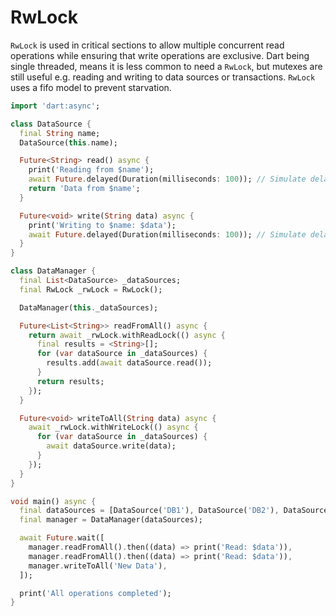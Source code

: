# RwLock

`RwLock` is used in critical sections to allow multiple concurrent read operations while ensuring that write operations are exclusive.
Dart being single threaded, means it is less common to need a `RwLock`, but mutexes are still useful e.g. reading and writing to data sources or transactions. `RwLock` uses a fifo model to prevent starvation.

```dart
import 'dart:async';

class DataSource {
  final String name;
  DataSource(this.name);

  Future<String> read() async {
    print('Reading from $name');
    await Future.delayed(Duration(milliseconds: 100)); // Simulate delay
    return 'Data from $name';
  }

  Future<void> write(String data) async {
    print('Writing to $name: $data');
    await Future.delayed(Duration(milliseconds: 100)); // Simulate delay
  }
}

class DataManager {
  final List<DataSource> _dataSources;
  final RwLock _rwLock = RwLock();

  DataManager(this._dataSources);

  Future<List<String>> readFromAll() async {
    return await _rwLock.withReadLock(() async {
      final results = <String>[];
      for (var dataSource in _dataSources) {
        results.add(await dataSource.read());
      }
      return results;
    });
  }

  Future<void> writeToAll(String data) async {
    await _rwLock.withWriteLock(() async {
      for (var dataSource in _dataSources) {
        await dataSource.write(data);
      }
    });
  }
}

void main() async {
  final dataSources = [DataSource('DB1'), DataSource('DB2'), DataSource('DB3')];
  final manager = DataManager(dataSources);

  await Future.wait([
    manager.readFromAll().then((data) => print('Read: $data')),
    manager.readFromAll().then((data) => print('Read: $data')),
    manager.writeToAll('New Data'),
  ]);

  print('All operations completed');
}
```